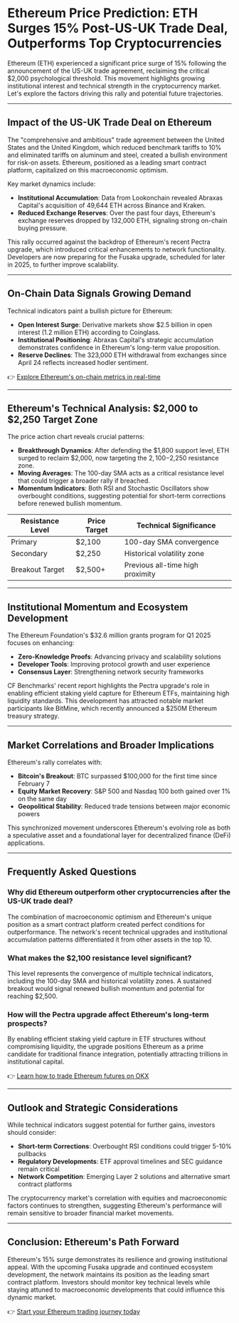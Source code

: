 # Ethereum Price Prediction: ETH Surges 15% Post-US-UK Trade Deal, Outperforms Top Cryptocurrencies

Ethereum (ETH) experienced a significant price surge of 15% following the announcement of the US-UK trade agreement, reclaiming the critical $2,000 psychological threshold. This movement highlights growing institutional interest and technical strength in the cryptocurrency market. Let's explore the factors driving this rally and potential future trajectories.

---

## Impact of the US-UK Trade Deal on Ethereum

The "comprehensive and ambitious" trade agreement between the United States and the United Kingdom, which reduced benchmark tariffs to 10% and eliminated tariffs on aluminum and steel, created a bullish environment for risk-on assets. Ethereum, positioned as a leading smart contract platform, capitalized on this macroeconomic optimism.

Key market dynamics include:
- **Institutional Accumulation**: Data from Lookonchain revealed Abraxas Capital's acquisition of 49,644 ETH across Binance and Kraken.
- **Reduced Exchange Reserves**: Over the past four days, Ethereum's exchange reserves dropped by 132,000 ETH, signaling strong on-chain buying pressure.

This rally occurred against the backdrop of Ethereum's recent Pectra upgrade, which introduced critical enhancements to network functionality. Developers are now preparing for the Fusaka upgrade, scheduled for later in 2025, to further improve scalability.

---

## On-Chain Data Signals Growing Demand

Technical indicators paint a bullish picture for Ethereum:
- **Open Interest Surge**: Derivative markets show $2.5 billion in open interest (1.2 million ETH) according to Coinglass.
- **Institutional Positioning**: Abraxas Capital's strategic accumulation demonstrates confidence in Ethereum's long-term value proposition.
- **Reserve Declines**: The 323,000 ETH withdrawal from exchanges since April 24 reflects increased hodler sentiment.

👉 [Explore Ethereum's on-chain metrics in real-time](https://bit.ly/okx-bonus)

---

## Ethereum's Technical Analysis: $2,000 to $2,250 Target Zone

The price action chart reveals crucial patterns:
- **Breakthrough Dynamics**: After defending the $1,800 support level, ETH surged to reclaim $2,000, now targeting the $2,100-$2,250 resistance zone.
- **Moving Averages**: The 100-day SMA acts as a critical resistance level that could trigger a broader rally if breached.
- **Momentum Indicators**: Both RSI and Stochastic Oscillators show overbought conditions, suggesting potential for short-term corrections before renewed bullish momentum.

| Resistance Level | Price Target | Technical Significance |
|------------------|--------------|------------------------|
| Primary          | $2,100       | 100-day SMA convergence|
| Secondary        | $2,250       | Historical volatility zone |
| Breakout Target  | $2,500+      | Previous all-time high proximity |

---

## Institutional Momentum and Ecosystem Development

The Ethereum Foundation's $32.6 million grants program for Q1 2025 focuses on enhancing:
- **Zero-Knowledge Proofs**: Advancing privacy and scalability solutions
- **Developer Tools**: Improving protocol growth and user experience
- **Consensus Layer**: Strengthening network security frameworks

CF Benchmarks' recent report highlights the Pectra upgrade's role in enabling efficient staking yield capture for Ethereum ETFs, maintaining high liquidity standards. This development has attracted notable market participants like BitMine, which recently announced a $250M Ethereum treasury strategy.

---

## Market Correlations and Broader Implications

Ethereum's rally correlates with:
- **Bitcoin's Breakout**: BTC surpassed $100,000 for the first time since February 7
- **Equity Market Recovery**: S&P 500 and Nasdaq 100 both gained over 1% on the same day
- **Geopolitical Stability**: Reduced trade tensions between major economic powers

This synchronized movement underscores Ethereum's evolving role as both a speculative asset and a foundational layer for decentralized finance (DeFi) applications.

---

## Frequently Asked Questions

### Why did Ethereum outperform other cryptocurrencies after the US-UK trade deal?
The combination of macroeconomic optimism and Ethereum's unique position as a smart contract platform created perfect conditions for outperformance. The network's recent technical upgrades and institutional accumulation patterns differentiated it from other assets in the top 10.

### What makes the $2,100 resistance level significant?
This level represents the convergence of multiple technical indicators, including the 100-day SMA and historical volatility zones. A sustained breakout would signal renewed bullish momentum and potential for reaching $2,500.

### How will the Pectra upgrade affect Ethereum's long-term prospects?
By enabling efficient staking yield capture in ETF structures without compromising liquidity, the upgrade positions Ethereum as a prime candidate for traditional finance integration, potentially attracting trillions in institutional capital.

👉 [Learn how to trade Ethereum futures on OKX](https://bit.ly/okx-bonus)

---

## Outlook and Strategic Considerations

While technical indicators suggest potential for further gains, investors should consider:
- **Short-term Corrections**: Overbought RSI conditions could trigger 5-10% pullbacks
- **Regulatory Developments**: ETF approval timelines and SEC guidance remain critical
- **Network Competition**: Emerging Layer 2 solutions and alternative smart contract platforms

The cryptocurrency market's correlation with equities and macroeconomic factors continues to strengthen, suggesting Ethereum's performance will remain sensitive to broader financial market movements.

---

## Conclusion: Ethereum's Path Forward

Ethereum's 15% surge demonstrates its resilience and growing institutional appeal. With the upcoming Fusaka upgrade and continued ecosystem development, the network maintains its position as the leading smart contract platform. Investors should monitor key technical levels while staying attuned to macroeconomic developments that could influence this dynamic market.

👉 [Start your Ethereum trading journey today](https://bit.ly/okx-bonus)